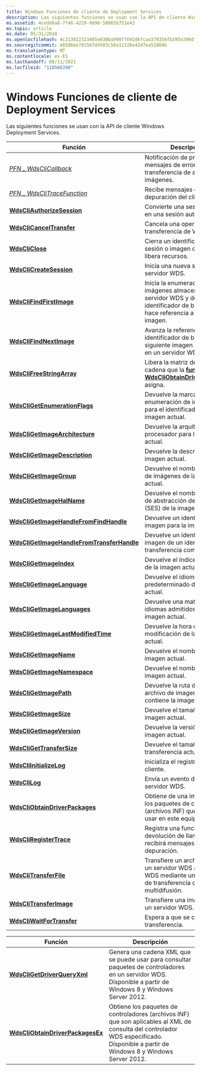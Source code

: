 ```yaml
---
title: Windows Funciones de cliente de Deployment Services
description: Las siguientes funciones se usan con la API de cliente Windows Deployment Services.
ms.assetid: 4cedd8a8-7f46-4229-9d96-58965b751e43
ms.topic: article
ms.date: 05/31/2018
ms.openlocfilehash: 4c213822323405e030ba9907f692d6fcaa370356fb395a390dfa0f1fc0818244
ms.sourcegitcommit: e858bbe701567d4583c50a11326e42d7ea51804b
ms.translationtype: MT
ms.contentlocale: es-ES
ms.lasthandoff: 08/11/2021
ms.locfileid: "118566390"
---
```

# <a name="windows-deployment-services-client-functions"></a>Windows Funciones de cliente de Deployment Services

Las siguientes funciones se usan con la API de cliente Windows Deployment Services.



| Función                                                                                 | Descripción                                                                                                                            |
|------------------------------------------------------------------------------------------|----------------------------------------------------------------------------------------------------------------------------------------|
| [*PFN \_ WdsCliCallback*](/windows/desktop/api/WdsClientAPI/nc-wdsclientapi-pfn_wdsclicallback)                                          | Notificación de progreso y mensajes de error durante una transferencia de archivos o imágenes.                                                              |
| [*PFN \_ WdsCliTraceFunction*](/windows/desktop/api/WdsClientAPI/nc-wdsclientapi-pfn_wdsclitracefunction)                                | Recibe mensajes de depuración del cliente WDS.                                                                                       |
| [**WdsCliAuthorizeSession**](/windows/desktop/api/WdsClientAPI/nf-wdsclientapi-wdscliauthorizesession)                                 | Convierte una sesión anónima en una sesión autenticada.                                                                           |
| [**WdsCliCancelTransfer**](/windows/desktop/api/WdsClientAPI/nf-wdsclientapi-wdsclicanceltransfer)                                     | Cancela una operación de transferencia de WDS.                                                                                                      |
| [**WdsCliClose**](/windows/desktop/api/WdsClientAPI/nf-wdsclientapi-wdscliclose)                                                       | Cierra un identificador a una sesión o imagen de WDS y libera recursos.                                                                      |
| [**WdsCliCreateSession**](/windows/desktop/api/WdsClientAPI/nf-wdsclientapi-wdsclicreatesession)                                       | Inicia una nueva sesión con un servidor WDS.                                                                                                |
| [**WdsCliFindFirstImage**](/windows/desktop/api/WdsClientAPI/nf-wdsclientapi-wdsclifindfirstimage)                                     | Inicia la enumeración de imágenes almacenadas en un servidor WDS y devuelve un identificador de buscar que hace referencia a la primera imagen.                     |
| [**WdsCliFindNextImage**](/windows/desktop/api/WdsClientAPI/nf-wdsclientapi-wdsclifindnextimage)                                       | Avanza la referencia de un identificador de buscar a la siguiente imagen almacenada en un servidor WDS.                                                      |
| [**WdsCliFreeStringArray**](/windows/desktop/api/WdsClientAPI/nf-wdsclientapi-wdsclifreestringarray)                                   | Libera la matriz de valores de cadena que la [**función WdsCliObtainDriverPackages**](/windows/desktop/api/WdsClientAPI/nf-wdsclientapi-wdscliobtaindriverpackages) asigna. |
| [**WdsCliGetEnumerationFlags**](/windows/desktop/api/WdsClientAPI/nf-wdsclientapi-wdscligetenumerationflags)                           | Devuelve la marca de enumeración de imágenes para el identificador de imagen actual.                                                                       |
| [**WdsCliGetImageArchitecture**](/windows/desktop/api/WdsClientAPI/nf-wdsclientapi-wdscligetimagearchitecture)                         | Devuelve la arquitectura del procesador para la imagen actual.                                                                              |
| [**WdsCliGetImageDescription**](/windows/desktop/api/WdsClientAPI/nf-wdsclientapi-wdscligetimagedescription)                           | Devuelve la descripción de la imagen actual.                                                                                          |
| [**WdsCliGetImageGroup**](/windows/desktop/api/WdsClientAPI/nf-wdsclientapi-wdscligetimagegroup)                                       | Devuelve el nombre del grupo de imágenes de la imagen actual.                                                                                    |
| [**WdsCliGetImageHalName**](/windows/desktop/api/WdsClientAPI/nf-wdsclientapi-wdscligetimagehalname)                                   | Devuelve el nombre de capa de abstracción de hardware (SES) de la imagen actual.                                                               |
| [**WdsCliGetImageHandleFromFindHandle**](/windows/desktop/api/WdsClientAPI/nf-wdsclientapi-wdscligetimagehandlefromfindhandle)         | Devuelve un identificador de imagen para la imagen actual.                                                                                         |
| [**WdsCliGetImageHandleFromTransferHandle**](/windows/desktop/api/WdsClientAPI/nf-wdsclientapi-wdscligetimagehandlefromtransferhandle) | Devuelve un identificador de imagen de un identificador de transferencia completado.                                                                              |
| [**WdsCliGetImageIndex**](/windows/desktop/api/WdsClientAPI/nf-wdsclientapi-wdscligetimageindex)                                       | Devuelve el índice de imagen de la imagen actual.                                                                                         |
| [**WdsCliGetImageLanguage**](/windows/desktop/api/WdsClientAPI/nf-wdsclientapi-wdscligetimagelanguage)                                 | Devuelve el idioma predeterminado de la imagen actual.                                                                                     |
| [**WdsCliGetImageLanguages**](/windows/desktop/api/WdsClientAPI/nf-wdsclientapi-wdscligetimagelanguages)                               | Devuelve una matriz de idiomas admitidos por la imagen actual.                                                                          |
| [**WdsCliGetImageLastModifiedTime**](/windows/desktop/api/WdsClientAPI/nf-wdsclientapi-wdscligetimagelastmodifiedtime)                 | Devuelve la hora de la última modificación de la imagen actual.                                                                                  |
| [**WdsCliGetImageName**](/windows/desktop/api/WdsClientApi/nf-wdsclientapi-wdscligetimagename)                                         | Devuelve el nombre de la imagen actual.                                                                                                 |
| [**WdsCliGetImageNamespace**](/windows/desktop/api/WdsClientApi/nf-wdsclientapi-wdscligetimagenamespace)                               | Devuelve el nombre de la imagen actual.                                                                                                 |
| [**WdsCliGetImagePath**](/windows/desktop/api/WdsClientAPI/nf-wdsclientapi-wdscligetimagepath)                                         | Devuelve la ruta de acceso al archivo de imagen que contiene la imagen actual.                                                                    |
| [**WdsCliGetImageSize**](/windows/desktop/api/WdsClientAPI/nf-wdsclientapi-wdscligetimagesize)                                         | Devuelve el tamaño de la imagen actual.                                                                                                 |
| [**WdsCliGetImageVersion**](/windows/desktop/api/WdsClientAPI/nf-wdsclientapi-wdscligetimageversion)                                   | Devuelve la versión de la imagen actual.                                                                                              |
| [**WdsCliGetTransferSize**](/windows/desktop/api/WdsClientApi/nf-wdsclientapi-wdscligettransfersize)                                   | Devuelve el tamaño de la transferencia actual.                                                                                              |
| [**WdsCliInitializeLog**](/windows/desktop/api/WdsClientAPI/nf-wdsclientapi-wdscliinitializelog)                                       | Inicializa el registro para el cliente.                                                                                                    |
| [**WdsCliLog**](/windows/desktop/api/WdsClientAPI/nf-wdsclientapi-wdsclilog)                                                           | Envía un evento de registro al servidor WDS.                                                                                                   |
| [**WdsCliObtainDriverPackages**](/windows/desktop/api/WdsClientAPI/nf-wdsclientapi-wdscliobtaindriverpackages)                         | Obtiene de una imagen wds, los paquetes de controladores (archivos INF) que se pueden usar en este equipo.                                           |
| [**WdsCliRegisterTrace**](/windows/desktop/api/WdsClientAPI/nf-wdsclientapi-wdscliregistertrace)                                       | Registra una función de devolución de llamada que recibirá mensajes de depuración.                                                                    |
| [**WdsCliTransferFile**](/windows/desktop/api/WdsClientAPI/nf-wdsclientapi-wdsclitransferfile)                                         | Transfiere un archivo desde un servidor WDS al cliente WDS mediante un protocolo de transferencia de multidifusión.                                              |
| [**WdsCliTransferImage**](/windows/desktop/api/WdsClientAPI/nf-wdsclientapi-wdsclitransferimage)                                       | Transfiere una imagen desde un servidor WDS.                                                                                                  |
| [**WdsCliWaitForTransfer**](/windows/desktop/api/WdsClientAPI/nf-wdsclientapi-wdscliwaitfortransfer)                                   | Espera a que se complete una transferencia.                                                                                                      |



 



| Función                                                             | Descripción                                                                                                                                                    |
|----------------------------------------------------------------------|----------------------------------------------------------------------------------------------------------------------------------------------------------------|
| [**WdsCliGetDriverQueryXml**](/windows/desktop/api/WdsClientAPI/nf-wdsclientapi-wdscligetdriverqueryxml)           | Genera una cadena XML que se puede usar para consultar paquetes de controladores en un servidor WDS. Disponible a partir de Windows 8 y Windows Server 2012.               |
| [**WdsCliObtainDriverPackagesEx**](/windows/desktop/api/WdsClientAPI/nf-wdsclientapi-wdscliobtaindriverpackagesex) | Obtiene los paquetes de controladores (archivos INF) que son aplicables al XML de consulta del controlador WDS especificado. Disponible a partir de Windows 8 y Windows Server 2012. |



 

 

 




